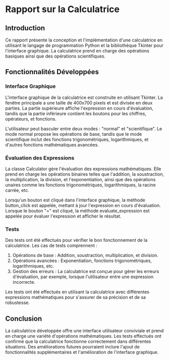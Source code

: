 # Rapport sur la Calculatrice
## Introduction

Ce rapport présente la conception et l'implémentation d'une calculatrice en utilisant le langage de programmation Python et la bibliothèque Tkinter pour l'interface graphique. La calculatrice prend en charge des opérations basiques ainsi que des opérations scientifiques.
## Fonctionnalités Développées

### Interface Graphique

L'interface graphique de la calculatrice est construite en utilisant Tkinter. La fenêtre principale a une taille de 400x700 pixels et est divisée en deux parties. La partie supérieure affiche l'expression en cours d'évaluation, tandis que la partie inférieure contient les boutons pour les chiffres, opérateurs, et fonctions.

L'utilisateur peut basculer entre deux modes : "normal" et "scientifique". Le mode normal propose les opérations de base, tandis que le mode scientifique inclut des fonctions trigonométriques, logarithmiques, et d'autres fonctions mathématiques avancées.

### Évaluation des Expressions

La classe Calculator gère l'évaluation des expressions mathématiques. Elle prend en charge les opérations binaires telles que l'addition, la soustraction, la multiplication, la division, et l'exponentiation, ainsi que des opérations unaires comme les fonctions trigonométriques, logarithmiques, la racine carrée, etc.

Lorsqu'un bouton est cliqué dans l'interface graphique, la méthode button_click est appelée, mettant à jour l'expression en cours d'évaluation. Lorsque le bouton "=" est cliqué, la méthode evaluate_expression est appelée pour évaluer l'expression et afficher le résultat.

### Tests

Des tests ont été effectués pour vérifier le bon fonctionnement de la calculatrice. Les cas de tests comprennent :

1. Opérations de base : Addition, soustraction, multiplication, et division.
2. Opérations avancées : Exponentiation, fonctions trigonométriques, logarithmiques, etc.
3. Gestion des erreurs : La calculatrice est conçue pour gérer les erreurs d'évaluation, par exemple, lorsque l'utilisateur entre une expression incorrecte.

Les tests ont été effectués en utilisant la calculatrice avec différentes expressions mathématiques pour s'assurer de sa précision et de sa robustesse.

## Conclusion

La calculatrice développée offre une interface utilisateur conviviale et prend en charge une variété d'opérations mathématiques. Les tests effectués ont confirmé que la calculatrice fonctionne correctement dans différentes situations. Des améliorations futures pourraient inclure l'ajout de fonctionnalités supplémentaires et l'amélioration de l'interface graphique.